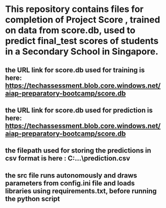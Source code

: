 # This repository contains files for completion of Project Score , trained on data from score.db, used to predict final_test scores of students in a Secondary School in Singapore.
## the URL link for score.db used for training is here: https://techassessment.blob.core.windows.net/aiap-preparatory-bootcamp/score.db
## the URL link for score.db used for prediction is here: https://techassessment.blob.core.windows.net/aiap-preparatory-bootcamp/score.db
## the filepath used for storing the predictions in csv format is here : C:\...\prediction.csv
## the src file runs autonomously and draws parameters from config.ini file and loads libraries using requirements.txt, before running the python script

